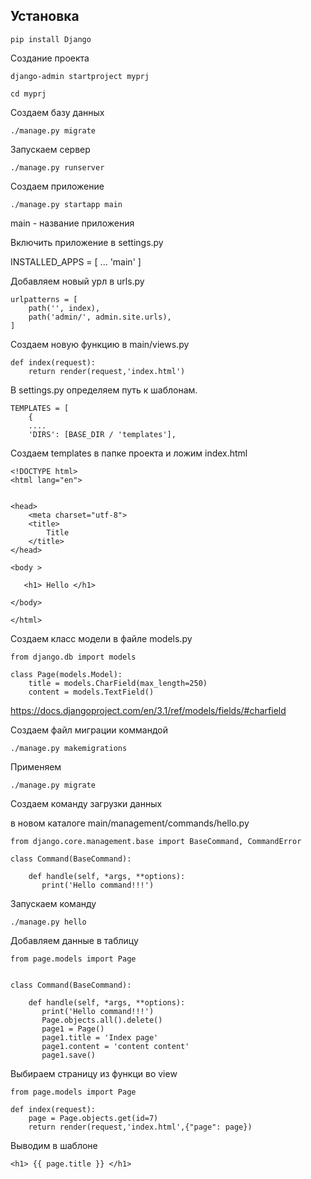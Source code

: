 ## Установка 

    pip install Django

Создание проекта

    django-admin startproject myprj

    cd myprj

Создаем базу данных

    ./manage.py migrate

Запускаем сервер

    ./manage.py runserver

Создаем приложение

    ./manage.py startapp main

main - название приложения

Включить приложение в settings.py

INSTALLED_APPS = [
    ...
    'main'
]
    
Добавляем новый урл в urls.py

    urlpatterns = [
        path('', index),
        path('admin/', admin.site.urls),
    ]

Создаем новую функцию в main/views.py

    def index(request):
        return render(request,'index.html')

В settings.py определяем путь к шаблонам.

    TEMPLATES = [
        {
        ....
        'DIRS': [BASE_DIR / 'templates'],

Создаем templates в папке проекта и ложим index.html

    <!DOCTYPE html>
    <html lang="en">


    <head>
        <meta charset="utf-8">
        <title>
            Title
        </title>
    </head>

    <body >

       <h1> Hello </h1>

    </body>

    </html>

Создаем класс модели в файле models.py

    from django.db import models

    class Page(models.Model):
        title = models.CharField(max_length=250)
        content = models.TextField()

https://docs.djangoproject.com/en/3.1/ref/models/fields/#charfield

Создаем файл миграции коммандой 

    ./manage.py makemigrations

Применяем 

    ./manage.py migrate

Создаем команду загрузки данных

в новом каталоге main/management/commands/hello.py

    from django.core.management.base import BaseCommand, CommandError

    class Command(BaseCommand):

        def handle(self, *args, **options):
           print('Hello command!!!')

Запускаем команду 

    ./manage.py hello


Добавляем данные в таблицу 

    from page.models import Page


    class Command(BaseCommand):

        def handle(self, *args, **options):
           print('Hello command!!!')
           Page.objects.all().delete()
           page1 = Page()
           page1.title = 'Index page'
           page1.content = 'content content'
           page1.save()

Выбираем страницу из функци во view

    from page.models import Page

    def index(request):
        page = Page.objects.get(id=7)
        return render(request,'index.html',{"page": page})


Выводим в шаблоне 

    <h1> {{ page.title }} </h1>









